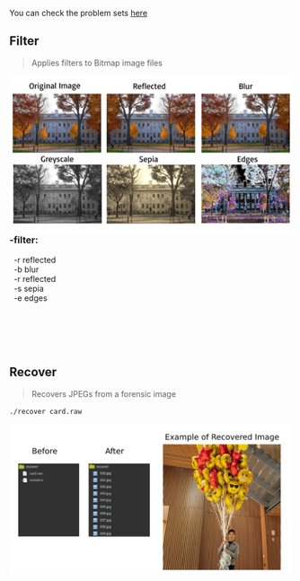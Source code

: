 You can check the problem sets [here](https://cs50.harvard.edu/x/2020/psets/4/)

## Filter
> Applies filters to Bitmap image files

<img align="left" src="pset4/images/filter.png" hight="1175" width="661"> 

```
./filter -f infile.bmp outfile.bmp
```
### -filter: 
&nbsp; -r reflected
<br/> &nbsp; -b blur
<br/> &nbsp; -r reflected
<br/> &nbsp; -s sepia
<br/> &nbsp; -e edges

<br/> <br/> <br/> <br/> 


## Recover
> Recovers JPEGs from a forensic image


```
./recover card.raw
```

<img align="center" src="pset4/images/recover.png" hight="1261" width="719" >
